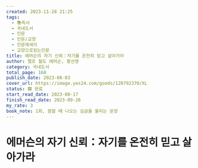 ```yaml
---
created: 2023-11-28 21:25
tags:
  - 📚독서
  - 국내도서
  - 인문
  - 인문/교양
  - 인문에세이
  - 교양으로읽는인문
title: 에머슨의 자기 신뢰：자기를 온전히 믿고 살아가라
author: 랠프 월도 에머슨, 황선영
category: 국내도서
total_page: 168
publish_date: 2023-08-03
cover_url: https://image.yes24.com/goods/120792370/XL
status: 🟩 완료
start_read_date: 2023-08-17
finish_read_date: 2023-09-26
my_rate: 3
book_note: 1회, 뜸할 때 나오는 심금을 울리는 문장
---
```


# 에머슨의 자기 신뢰：자기를 온전히 믿고 살아가라

